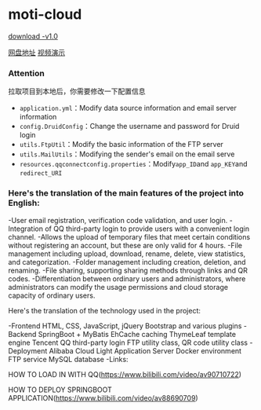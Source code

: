# moti-cloud


[download   -v1.0](https://github.com/373675032/moti-cloud/releases)

[网盘地址](http://xuewei.world/moti-cloud/)          [视频演示](https://www.bilibili.com/video/BV1p7411y7aQ)

### Attention

拉取项目到本地后，你需要修改一下配置信息

- `application.yml`：Modify data source information and email server information
- `config.DruidConfig`：Change the username and password for Druid login
- `utils.FtpUtil`：Modify the basic information of the FTP server
- `utils.MailUtils`：Modifying the sender's email on the email serve
- `resources.qqconnectconfig.properties`：Modify`app_ID`and `app_KEY`and `redirect_URI`

### Here's the translation of the main features of the project into English:

-User email registration, verification code validation, and user login.
-Integration of QQ third-party login to provide users with a convenient login channel.
-Allows the upload of temporary files that meet certain conditions without registering an account, but these are only valid for 4 hours.
-File management including upload, download, rename, delete, view statistics, and categorization.
-Folder management including creation, deletion, and renaming.
-File sharing, supporting sharing methods through links and QR codes.
-Differentiation between ordinary users and administrators, where administrators can modify the usage permissions and cloud storage capacity of ordinary users.

Here's the translation of the technology used in the project:

-Frontend
  HTML, CSS, JavaScript, jQuery
  Bootstrap and various plugins
-Backend
SpringBoot + MyBatis
  EhCache caching
  ThymeLeaf template engine
  Tencent QQ third-party login
  FTP utility class, QR code utility class
-Deployment
  Alibaba Cloud Light Application Server
  Docker environment
  FTP service
  MySQL database
-Links:


HOW TO LOAD IN WITH QQ(https://www.bilibili.com/video/av90710722)


HOW TO DEPLOY SPRINGBOOT APPLICATION(https://www.bilibili.com/video/av88690709)



